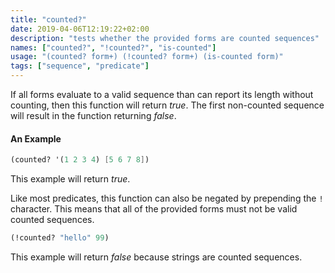 ```yaml
---
title: "counted?"
date: 2019-04-06T12:19:22+02:00
description: "tests whether the provided forms are counted sequences"
names: ["counted?", "!counted?", "is-counted"]
usage: "(counted? form+) (!counted? form+) (is-counted form)"
tags: ["sequence", "predicate"]
---
```

If all forms evaluate to a valid sequence than can report its length without counting, then this function will return _true_. The first non-counted sequence will result in the function returning _false_.

#### An Example

~~~scheme
(counted? '(1 2 3 4) [5 6 7 8])
~~~

This example will return _true_.

Like most predicates, this function can also be negated by prepending the `!` character. This means that all of the provided forms must not be valid counted sequences.

~~~scheme
(!counted? "hello" 99)
~~~

This example will return _false_ because strings are counted sequences.
